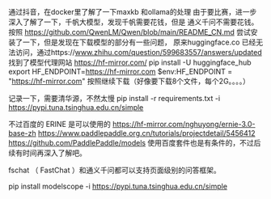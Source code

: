 通过抖音，在docker里了解了一下maxkb 和ollama的处理
由于要比赛，进一步深入了解了一下，千帆大模型，发现千帆需要花钱，但是
通义千问不需要花钱。
按照 https://github.com/QwenLM/Qwen/blob/main/README_CN.md 尝试安装了一下，但是发现在下载模型的部分有一些问题，
原来huggingface.co 已经无法访问，通过https://www.zhihu.com/question/599683557/answers/updated
找到了模型代理网站  https://hf-mirror.com/
pip install -U huggingface_hub
export HF_ENDPOINT=https://hf-mirror.com
$env:HF_ENDPOINT = "https://hf-mirror.com"
按照继续下载（好像要下载8个文件，每个2G。。。。）

记录一下，需要清华源，不然太慢
pip install -r requirements.txt  -i  https://pypi.tuna.tsinghua.edu.cn/simple





不过百度的 ERINE 是可以使用的
https://hf-mirror.com/nghuyong/ernie-3.0-base-zh
https://www.paddlepaddle.org.cn/tutorials/projectdetail/5456412
https://github.com/PaddlePaddle/models
使用百度套件也是有条件的，不过后续有时间再深入了解吧。



fschat （ FastChat ）和通义千问都可以支持页面级别的问答框架。



pip install modelscope  -i  https://pypi.tuna.tsinghua.edu.cn/simple



